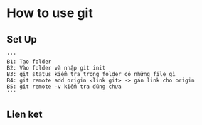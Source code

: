 # How to use git

## Set Up
    '''
    B1: Tạo folder
    B2: Vào folder và nhập git init
    B3: git status kiểm tra trong folder có những file gì
    B4: git remote add origin <link git> -> gán link cho origin
    B5: git remote -v kiểm tra đúng chưa
    '''
## Lien ket